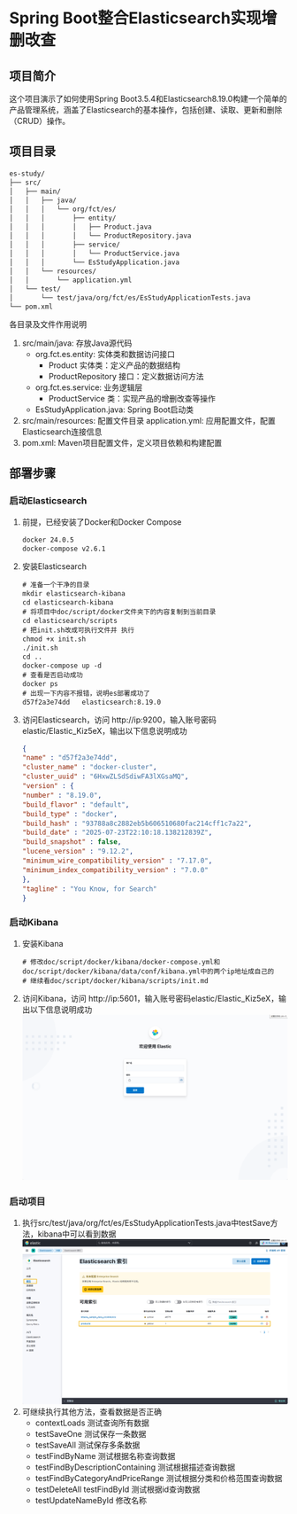 # Spring Boot整合Elasticsearch实现增删改查

## 项目简介

这个项目演示了如何使用Spring Boot3.5.4和Elasticsearch8.19.0构建一个简单的产品管理系统，涵盖了Elasticsearch的基本操作，包括创建、读取、更新和删除（CRUD）操作。

## 项目目录

```  tree
es-study/
├── src/
│   ├── main/
│   │   ├── java/
│   │   │   └── org/fct/es/
│   │   │       ├── entity/
│   │   │       │   ├── Product.java
│   │   │       │   └── ProductRepository.java
│   │   │       ├── service/
│   │   │       │   └── ProductService.java
│   │   │       └── EsStudyApplication.java
│   │   └── resources/
│   │       └── application.yml
│   └── test/
│       └── test/java/org/fct/es/EsStudyApplicationTests.java
└── pom.xml
```

各目录及文件作用说明

1. src/main/java: 存放Java源代码
    - org.fct.es.entity: 实体类和数据访问接口
        - Product 实体类：定义产品的数据结构
        - ProductRepository 接口：定义数据访问方法
    - org.fct.es.service: 业务逻辑层
        - ProductService 类：实现产品的增删改查等操作
    - EsStudyApplication.java: Spring Boot启动类
2. src/main/resources: 配置文件目录
   application.yml: 应用配置文件，配置Elasticsearch连接信息
3. pom.xml: Maven项目配置文件，定义项目依赖和构建配置

## 部署步骤

### 启动Elasticsearch

1. 前提，已经安装了Docker和Docker Compose
    ```shell
    docker 24.0.5
    docker-compose v2.6.1
    ```
2. 安装Elasticsearch
   ```shell
   # 准备一个干净的目录
   mkdir elasticsearch-kibana
   cd elasticsearch-kibana
   # 将项目中doc/script/docker文件夹下的内容复制到当前目录
   cd elasticsearch/scripts
   # 把init.sh改成可执行文件并 执行
   chmod +x init.sh
   ./init.sh
   cd ..
   docker-compose up -d
   # 查看是否启动成功
   docker ps
   # 出现一下内容不报错，说明es部署成功了
   d57f2a3e74dd   elasticsearch:8.19.0
   ```
3. 访问Elasticsearch，访问 http://ip:9200，输入账号密码elastic/Elastic_Kiz5eX，输出以下信息说明成功
   ```json
   {
   "name" : "d57f2a3e74dd",
   "cluster_name" : "docker-cluster",
   "cluster_uuid" : "6HxwZLSdSdiwFA3lXGsaMQ",
   "version" : {
   "number" : "8.19.0",
   "build_flavor" : "default",
   "build_type" : "docker",
   "build_hash" : "93788a8c2882eb5b606510680fac214cff1c7a22",
   "build_date" : "2025-07-23T22:10:18.138212839Z",
   "build_snapshot" : false,
   "lucene_version" : "9.12.2",
   "minimum_wire_compatibility_version" : "7.17.0",
   "minimum_index_compatibility_version" : "7.0.0"
   },
   "tagline" : "You Know, for Search"
   }
   ```

### 启动Kibana
1. 安装Kibana
   ```shell
   # 修改doc/script/docker/kibana/docker-compose.yml和doc/script/docker/kibana/data/conf/kibana.yml中的两个ip地址成自己的
   # 继续看doc/script/docker/kibana/scripts/init.md
   ```
2. 访问Kibana，访问 http://ip:5601，输入账号密码elastic/Elastic_Kiz5eX，输出以下信息说明成功
   ![img.png](doc/script/imgs/img-success.png)
### 启动项目
1. 执行src/test/java/org/fct/es/EsStudyApplicationTests.java中testSave方法，kibana中可以看到数据
   ![img.png](doc/script/imgs/img-testSave.png)
2. 可继续执行其他方法，查看数据是否正确
   - contextLoads 测试查询所有数据
   - testSaveOne 测试保存一条数据
   - testSaveAll 测试保存多条数据
   - testFindByName 测试根据名称查询数据
   - testFindByDescriptionContaining 测试根据描述查询数据
   - testFindByCategoryAndPriceRange 测试根据分类和价格范围查询数据
   - testDeleteAll testFindById 测试根据id查询数据
   - testUpdateNameById 修改名称